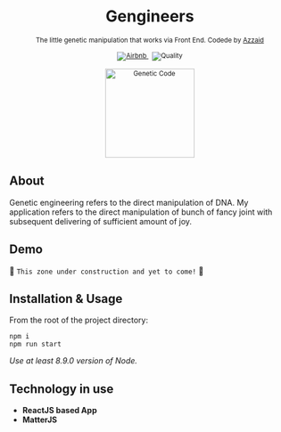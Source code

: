 <h1 align="center">Gengineers</h1>

<div align="center">
  <sub>The little genetic manipulation that works via Front End. Codede by
  <a href="https://github.com/Azzaid">Azzaid</a>
  </a>
  <br>
  <br>
  <a href="https://github.com/airbnb/javascript">
        <img src="https://img.shields.io/badge/Code%20Style-Airbnb-red.svg" alt="Airbnb">
  </a>
  &nbsp;
  <img
    src="https://img.shields.io/badge/60%25%20of%20the%20time-works%20every%20time-blue.svg"
    alt="Quality"
  >
  <br>
  <br>
  <img width="160" src="https://anrcatalog.ucanr.edu/inv_imgs/bio.gif" alt="Genetic Code">
</div>

## About
Genetic engineering refers to the direct manipulation of DNA.
My application refers to the direct manipulation of bunch of fancy joint with subsequent delivering 
of sufficient amount of joy.

## Demo
🚧 `This zone under construction and yet to come!` 🚧


## Installation & Usage

From the root of the project directory:
```
npm i
npm run start
```
_Use at least 8.9.0 version of Node._
## Technology in use

* __ReactJS based App__
* __MatterJS__